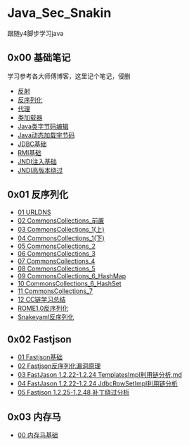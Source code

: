 # Java_Sec_Snakin

跟随y4脚步学习java

## 0x00 基础笔记
学习参考各大师傅博客，这里记个笔记，侵删
- [反射](https://github.com/Snakinya/Java_Sec_Snakin/blob/main/0x00%20%E5%9F%BA%E7%A1%80%E7%AC%94%E8%AE%B0/%E5%8F%8D%E5%B0%84.md)
- [反序列化](https://github.com/Snakinya/Java_Sec_Snakin/blob/main/0x00%20%E5%9F%BA%E7%A1%80%E7%AC%94%E8%AE%B0/%E5%8F%8D%E5%BA%8F%E5%88%97%E5%8C%96.md)
- [代理](https://github.com/Snakinya/Java_Sec_Snakin/blob/main/0x00%20%E5%9F%BA%E7%A1%80%E7%AC%94%E8%AE%B0/%E4%BB%A3%E7%90%86.md)
- [类加载器](https://github.com/Snakinya/Java_Sec_Snakin/blob/main/0x00%20%E5%9F%BA%E7%A1%80%E7%AC%94%E8%AE%B0/%E7%B1%BB%E5%8A%A0%E8%BD%BD%E5%99%A8.md)
- [Java类字节码编辑](https://github.com/Snakinya/Java_Sec_Snakin/blob/main/0x00%20%E5%9F%BA%E7%A1%80%E7%AC%94%E8%AE%B0/Java%E7%B1%BB%E5%AD%97%E8%8A%82%E7%A0%81%E7%BC%96%E8%BE%91.md)
- [Java动态加载字节码](https://github.com/Snakinya/Java_Sec_Snakin/blob/main/0x00%20%E5%9F%BA%E7%A1%80%E7%AC%94%E8%AE%B0/Java%E5%8A%A8%E6%80%81%E5%8A%A0%E8%BD%BD%E5%AD%97%E8%8A%82%E7%A0%81.md)
- [JDBC基础](https://github.com/Snakinya/Java_Sec_Snakin/blob/main/0x00%20%E5%9F%BA%E7%A1%80%E7%AC%94%E8%AE%B0/JDBC%E5%9F%BA%E7%A1%80.md)
- [RMI基础](https://github.com/Snakinya/Java_Sec_Snakin/blob/main/0x00%20%E5%9F%BA%E7%A1%80%E7%AC%94%E8%AE%B0/RMI%E5%9F%BA%E7%A1%80.md)
- [JNDI注入基础](https://github.com/Snakinya/Java_Sec_Snakin/blob/main/0x00%20%E5%9F%BA%E7%A1%80%E7%AC%94%E8%AE%B0/JNDI%E6%B3%A8%E5%85%A5%E5%9F%BA%E7%A1%80.md)
- [JNDI高版本绕过](https://github.com/Snakinya/Java_Sec_Snakin/blob/main/0x00%20%E5%9F%BA%E7%A1%80%E7%AC%94%E8%AE%B0/JNDI%E9%AB%98%E7%89%88%E6%9C%AC%E7%BB%95%E8%BF%87.md)

## 0x01 反序列化
- [01 URLDNS](https://github.com/Snakinya/Java_Sec_Snakin/blob/main/0x01%20%E5%8F%8D%E5%BA%8F%E5%88%97%E5%8C%96/01%20URLDNS.md)
- [02 CommonsCollections_前置](https://github.com/Snakinya/Java_Sec_Snakin/blob/main/0x01%20%E5%8F%8D%E5%BA%8F%E5%88%97%E5%8C%96/02%20CommonsCollections_%E5%89%8D%E7%BD%AE.md)
- [03 CommonsCollections_1(上)](https://github.com/Snakinya/Java_Sec_Snakin/blob/main/0x01%20%E5%8F%8D%E5%BA%8F%E5%88%97%E5%8C%96/03%20CommonsCollections_1(%E4%B8%8A).md)
- [04 CommonsCollections_1(下)](https://github.com/Snakinya/Java_Sec_Snakin/blob/main/0x01%20%E5%8F%8D%E5%BA%8F%E5%88%97%E5%8C%96/04%20CommonsCollections_1(%E4%B8%8B).md)
- [05 CommonsCollections_2](https://github.com/Snakinya/Java_Sec_Snakin/blob/main/0x01%20%E5%8F%8D%E5%BA%8F%E5%88%97%E5%8C%96/05%20CommonsCollections_2.md)
- [06 CommonsCollections_3](https://github.com/Snakinya/Java_Sec_Snakin/blob/main/0x01%20%E5%8F%8D%E5%BA%8F%E5%88%97%E5%8C%96/06%20CommonsCollections_3.md)
- [07 CommonsCollections_4](https://github.com/Snakinya/Java_Sec_Snakin/blob/main/0x01%20%E5%8F%8D%E5%BA%8F%E5%88%97%E5%8C%96/07%20CommonsCollections_4.md)
- [08 CommonsCollections_5](https://github.com/Snakinya/Java_Sec_Snakin/blob/main/0x01%20%E5%8F%8D%E5%BA%8F%E5%88%97%E5%8C%96/08%20CommonsCollections_5.md)
- [09 CommonsCollections_6_HashMap](https://github.com/Snakinya/Java_Sec_Snakin/blob/main/0x01%20%E5%8F%8D%E5%BA%8F%E5%88%97%E5%8C%96/09%20CommonsCollections_6_HashMap.md)
- [10 CommonsCollections_6_HashSet](https://github.com/Snakinya/Java_Sec_Snakin/blob/main/0x01%20%E5%8F%8D%E5%BA%8F%E5%88%97%E5%8C%96/10%20CommonsCollections_6_HashSet.md)
- [11 CommonsCollections_7](https://github.com/Snakinya/Java_Sec_Snakin/blob/main/0x01%20%E5%8F%8D%E5%BA%8F%E5%88%97%E5%8C%96/11%20CommonsCollections_7.md)
- [12 CC链学习总结](https://github.com/Snakinya/Java_Sec_Snakin/blob/main/0x01%20%E5%8F%8D%E5%BA%8F%E5%88%97%E5%8C%96/12%20CC%E9%93%BE%E5%AD%A6%E4%B9%A0%E6%80%BB%E7%BB%93.md)
- [ROME1.0反序列化](https://github.com/Snakinya/Java_Sec_Snakin/blob/main/0x01%20%E5%8F%8D%E5%BA%8F%E5%88%97%E5%8C%96/ROME1.0%E5%8F%8D%E5%BA%8F%E5%88%97%E5%8C%96.md)
- [Snakeyaml反序列化](https://github.com/Snakinya/Java_Sec_Snakin/blob/main/0x01%20%E5%8F%8D%E5%BA%8F%E5%88%97%E5%8C%96/Snakeyaml%E5%8F%8D%E5%BA%8F%E5%88%97%E5%8C%96.md)
## 0x02 Fastjson
- [01 Fastjson基础](https://github.com/Snakinya/Java_Sec_Snakin/blob/main/0x02%20Fastjson/01%20Fastjson%E5%9F%BA%E7%A1%80.md)
- [02 Fastjson反序列化漏洞原理](https://github.com/Snakinya/Java_Sec_Snakin/blob/main/0x02%20Fastjson/02%20Fastjson%E5%8F%8D%E5%BA%8F%E5%88%97%E5%8C%96%E6%BC%8F%E6%B4%9E%E5%8E%9F%E7%90%86.md)
- [03 FastJason 1.2.22-1.2.24 TemplatesImpl利用链分析.md](https://github.com/Snakinya/Java_Sec_Snakin/blob/main/0x02%20Fastjson/03%20FastJason%201.2.22-1.2.24%20TemplatesImpl%E5%88%A9%E7%94%A8%E9%93%BE%E5%88%86%E6%9E%90.md)
- [04 FastJason 1.2.22-1.2.24 JdbcRowSetImpl利用链分析](https://github.com/Snakinya/Java_Sec_Snakin/blob/main/0x02%20Fastjson/04%20FastJason%201.2.22-1.2.24%20JdbcRowSetImpl%E5%88%A9%E7%94%A8%E9%93%BE%E5%88%86%E6%9E%90.md)
- [05 Fastjson 1.2.25-1.2.48 补丁绕过分析](https://github.com/Snakinya/Java_Sec_Snakin/blob/main/0x02%20Fastjson/05%20Fastjson%201.2.25-1.2.48%20%E8%A1%A5%E4%B8%81%E7%BB%95%E8%BF%87%E5%88%86%E6%9E%90.md)

## 0x03 内存马
- [00 内存马基础](https://github.com/Snakinya/Java_Sec_Snakin/blob/main/0x03%20%E5%86%85%E5%AD%98%E9%A9%AC/00%20%E5%86%85%E5%AD%98%E9%A9%AC%E5%9F%BA%E7%A1%80.md)
